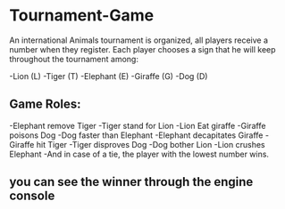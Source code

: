 # Tournament-Game
An international Animals tournament is organized, all players receive a number when they register.
Each player chooses a sign that he will keep throughout the tournament among:

-Lion (L)
-Tiger (T)
-Elephant (E)
-Giraffe (G)
-Dog (D)

## Game Roles:
-Elephant remove Tiger
-Tiger stand for Lion
-Lion Eat giraffe
-Giraffe poisons Dog
-Dog faster than Elephant
-Elephant decapitates Giraffe
-Giraffe hit Tiger
-Tiger disproves Dog
-Dog bother Lion
-Lion crushes Elephant
-And in case of a tie, the player with the lowest number wins.

## you can see the winner through the engine console 
